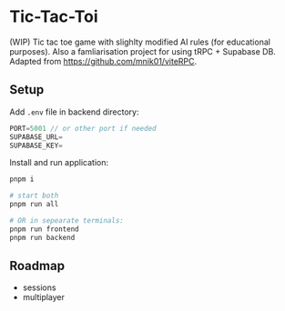 # Tic-Tac-Toi

(WIP) Tic tac toe game with slighlty modified AI rules (for educational purposes). Also a famliarisation project for using tRPC + Supabase DB. Adapted from https://github.com/mnik01/viteRPC.

## Setup

Add `.env` file in backend directory:

```js
PORT=5001 // or other port if needed
SUPABASE_URL=
SUPABASE_KEY=
```

Install and run application:

```sh
pnpm i

# start both
pnpm run all

# OR in sepearate terminals:
pnpm run frontend
pnpm run backend
```

## Roadmap

- sessions
- multiplayer
